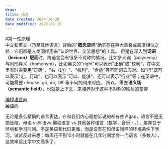 ```yaml
---
draw:
title: 语言
date created: 2024-10-20
date modified: 2025-02-15
---
```


#第一性原理  
中文和英文（乃至其他语言）背后的"**概念空间**"确实存在巨大重叠或高度相似之处：它们都是人类同样用来"认识世界、交流思想"的工具。
但是在深入到**词语（lexicon）层面**时，跨语言会有很多不对称的情况，比如多义词（polysemy）与同形异义（homonym），比如英文的"right"可以表示"正确"或"权利"，在中文里有时需要用"正确"、"右（边）"、"权利"、"合适"等不同词去应对。如"行"既可以表示"走、行动"，也可以表示"可以、能够"，还可以表示"行业"等；在英语中，可能需要 choose, go, do, OK 等不同的词来对应。
所以，需要**语义场（semantic field）**，也就是上下文，来培养对于这种不对称的映射的掌握

[编程语言@](编程语言@.md)  
[英语@](英语@.md)

无论是多么精确的语言表达，它和我们内心最想诉说的都有些许gap，语言不是无损压缩。母语 vs外语vs 编程语言 vs 其他各种语言（数学，音乐⋯。），差异在于环境和学习时间。不是英语和代码更难，而是没有在和母语同样的环境条件下学习。试试反过来想：每周花不到10小时就能在几年时间学会一门语言（多数人），这效率远比学中文高多了。
